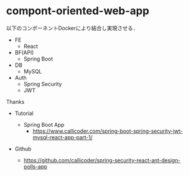 # compont-oriented-web-app

以下のコンポーネントDockerにより結合し実現させる．

- FE
  - React
- BF(API)
  - Spring Boot
- DB
  - MySQL
- Auth
  - Spring Security
  - JWT

Thanks

- Tutorial
  - Spring Boot App
    - https://www.callicoder.com/spring-boot-spring-security-jwt-mysql-react-app-part-1/

- Github
  - https://github.com/callicoder/spring-security-react-ant-design-polls-app